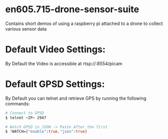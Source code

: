 # en605.715-drone-sensor-suite
Contains short demos of using a raspberry pi attached to a drone to collect various sensor data

# Default Video Settings:
By Default the Video is accessible at rtsp://<IP>:8554/picam

# Default GPSD Settings:
By Default you can telnet and retrieve GPS by running the following commands:
``` bash
# Connect to GPSD
$ telnet <IP> 2947

# Watch GPSD in JSON -> Paste After the first
$ ?WATCH={"enable":true,"json":true}
```
